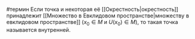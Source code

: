 #термин
Если точка и некоторая её [[Окрестность|окрестность]] принадлежит [[Множество в Евклидовом пространстве|множеству в евклидовом пространстве]] ($x_0 \in M$ и $U(x_0) \in M$), то такая точка называется внутренней.